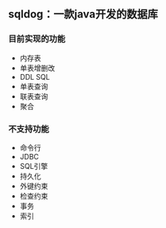 ## sqldog：一款java开发的数据库

### 目前实现的功能
- 内存表
- 单表增删改
- DDL SQL
- 单表查询
- 联表查询
- 聚合

### 不支持功能
- 命令行
- JDBC
- SQL引擎
- 持久化
- 外键约束
- 检查约束
- 事务
- 索引
